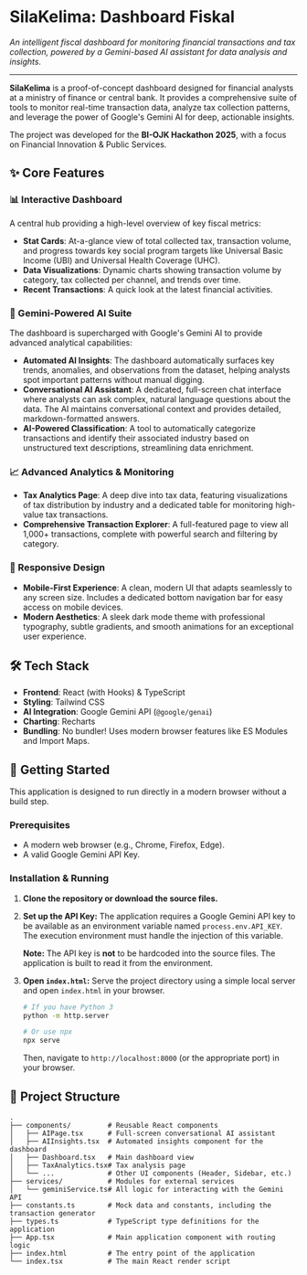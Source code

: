 # SilaKelima: Dashboard Fiskal

*An intelligent fiscal dashboard for monitoring financial transactions and tax collection, powered by a Gemini-based AI assistant for data analysis and insights.*

---

**SilaKelima** is a proof-of-concept dashboard designed for financial analysts at a ministry of finance or central bank. It provides a comprehensive suite of tools to monitor real-time transaction data, analyze tax collection patterns, and leverage the power of Google's Gemini AI for deep, actionable insights.

The project was developed for the **BI-OJK Hackathon 2025**, with a focus on Financial Innovation & Public Services.

## ✨ Core Features

### 📊 Interactive Dashboard
A central hub providing a high-level overview of key fiscal metrics:
- **Stat Cards**: At-a-glance view of total collected tax, transaction volume, and progress towards key social program targets like Universal Basic Income (UBI) and Universal Health Coverage (UHC).
- **Data Visualizations**: Dynamic charts showing transaction volume by category, tax collected per channel, and trends over time.
- **Recent Transactions**: A quick look at the latest financial activities.

### 🤖 Gemini-Powered AI Suite
The dashboard is supercharged with Google's Gemini AI to provide advanced analytical capabilities:
- **Automated AI Insights**: The dashboard automatically surfaces key trends, anomalies, and observations from the dataset, helping analysts spot important patterns without manual digging.
- **Conversational AI Assistant**: A dedicated, full-screen chat interface where analysts can ask complex, natural language questions about the data. The AI maintains conversational context and provides detailed, markdown-formatted answers.
- **AI-Powered Classification**: A tool to automatically categorize transactions and identify their associated industry based on unstructured text descriptions, streamlining data enrichment.

### 📈 Advanced Analytics & Monitoring
- **Tax Analytics Page**: A deep dive into tax data, featuring visualizations of tax distribution by industry and a dedicated table for monitoring high-value tax transactions.
- **Comprehensive Transaction Explorer**: A full-featured page to view all 1,000+ transactions, complete with powerful search and filtering by category.

### 📱 Responsive Design
- **Mobile-First Experience**: A clean, modern UI that adapts seamlessly to any screen size. Includes a dedicated bottom navigation bar for easy access on mobile devices.
- **Modern Aesthetics**: A sleek dark mode theme with professional typography, subtle gradients, and smooth animations for an exceptional user experience.

## 🛠️ Tech Stack

- **Frontend**: React (with Hooks) & TypeScript
- **Styling**: Tailwind CSS
- **AI Integration**: Google Gemini API (`@google/genai`)
- **Charting**: Recharts
- **Bundling**: No bundler! Uses modern browser features like ES Modules and Import Maps.

## 🚀 Getting Started

This application is designed to run directly in a modern browser without a build step.

### Prerequisites
- A modern web browser (e.g., Chrome, Firefox, Edge).
- A valid Google Gemini API Key.

### Installation & Running
1.  **Clone the repository or download the source files.**

2.  **Set up the API Key:**
    The application requires a Google Gemini API key to be available as an environment variable named `process.env.API_KEY`. The execution environment must handle the injection of this variable.

    **Note:** The API key is **not** to be hardcoded into the source files. The application is built to read it from the environment.

3.  **Open `index.html`:**
    Serve the project directory using a simple local server and open `index.html` in your browser.
    ```bash
    # If you have Python 3
    python -m http.server

    # Or use npx
    npx serve
    ```
    Then, navigate to `http://localhost:8000` (or the appropriate port) in your browser.

## 📂 Project Structure

```
.
├── components/         # Reusable React components
│   ├── AIPage.tsx      # Full-screen conversational AI assistant
│   ├── AIInsights.tsx  # Automated insights component for the dashboard
│   ├── Dashboard.tsx   # Main dashboard view
│   ├── TaxAnalytics.tsx# Tax analysis page
│   └── ...             # Other UI components (Header, Sidebar, etc.)
├── services/           # Modules for external services
│   └── geminiService.ts# All logic for interacting with the Gemini API
├── constants.ts        # Mock data and constants, including the transaction generator
├── types.ts            # TypeScript type definitions for the application
├── App.tsx             # Main application component with routing logic
├── index.html          # The entry point of the application
└── index.tsx           # The main React render script
```
